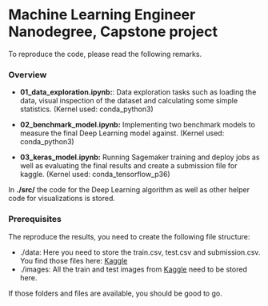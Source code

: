 # Machine Learning Engineer Nanodegree, Capstone project
To reproduce the code, please read the following remarks. 

### Overview
- **01_data_exploration.ipynb:**: Data exploration tasks such as loading the data,  visual inspection of the dataset and calculating some simple statistics. (Kernel used: conda_python3)

- **02_benchmark_model.ipynb:** Implementing two benchmark models to measure the final Deep Learning model against. (Kernel used: conda_python3)

- **03_keras_model.ipynb:** Running Sagemaker training and deploy jobs as well as evaluating the final results and create a submission file for kaggle. (Kernel used: conda_tensorflow_p36)

In **./src/**  the code for the Deep Learning algorithm as well as other helper code for visualizations is stored. 

### Prerequisites
The reproduce the results, you need to create the following file structure: 
- ./data: Here you need to store the train.csv, test.csv and submission.csv. You find those files here: [Kaggle](https://www.kaggle.com/c/plant-pathology-2020-fgvc7/data)
- ./images: All the train and test images from [Kaggle](https://www.kaggle.com/c/plant-pathology-2020-fgvc7/data) need to be stored here.

If those folders and files are available, you should be good to go. 
